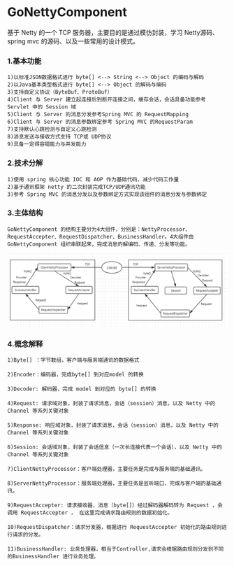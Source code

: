# GoNettyComponent
基于 Netty 的一个 TCP 服务器，主要目的是通过模仿封装，学习 Netty源码、spring mvc 的源码、以及一些常用的设计模式。  

### 1.基本功能

    1)以标准JSON数据格式进行 byte[] <--> String <--> Object 的编码与解码
    2)以Java基本类型格式进行 byte[] <--> Object 的解码与编码
    3)支持自定义协议（ByteBuf、ProtoBuf）
    4)Client 与 Server 建立起连接后到断开连接之间，缓存会话，会话具备功能参考Servlet 中的 Session 域
    5)Client 与 Server 的消息分发参考Spring MVC 的 RequestMapping
    6)Client 与 Server 的消息参数绑定参考 Spring MVC 的RequestParam
    7)支持默认心跳检测与自定义心跳检测
    8)消息发送与接收方式支持 TCP或 UDP协议
    9)具备一定得容错能力与并发能力


### 2.技术分解

    1)使用 spring 核心功能 IOC 和 AOP 作为基础代码，减少代码工作量
    2)基于通讯框架 netty 的二次封装完成TCP/UDP通讯功能
    3)参考 Spring MVC 的消息分发以及参数绑定方式实现该组件的消息分发与参数绑定

### 3.主体结构

    GoNettyComponent 的结构主要分为4大组件，分别是：NettyProcessor、RequestAccepter、RequestDispatcher、BusinessHandler。4大组件由GoNettyComponent 组织串联起来，完成消息的解编码、传递、分发等功能。

![主体结构][1]

### 4.概念解释
    
    1)Byte[] ：字节数组，客户端与服务端通讯的数据格式
    
    2)Encoder：编码器，完成byte[] 到对应model 的转换
    
    3)Decoder: 解码器，完成 model 到对应的 byte[] 的转换
    
    4)Request: 请求域对象，封装了请求消息，会话（session）消息，以及 Netty 中的Channel 等系列关键对象
    
    5)Response: 响应域对象，封装了请求消息，会话（session）消息，以及 Netty 中的Channel 等系列关键对象
    
    6)Session: 会话域对象，封装了会话信息（一次长连接代表一个会话），以及 Netty 中的Channel 等系列关键对象
    
    7)ClientNettyProcessor：客户端处理器，主要任务是完成与服务端的基础通讯。
    
    8)ServerNettyProcessor：服务端处理器，主要任务是监听端口，完成与客户端的基础通讯。
    
    9)RequestAccepter: 请求接收器，消息（byte[]）经过解码器解码转为 Request ，会调用 RequestAccepter ， 在这里完成请求路由规则的数据初始化。
    
    10)RequestDispatcher：请求分发器，根据进行 RequestAccepter 初始化的路由规则进行请求的分发。
    
    11)BusinessHandler: 业务处理器，相当于Controller,请求会根据路由规则分发到不同的BusinessHandler 进行业务处理。




  [1]: ./images/structure.png "structure.png"